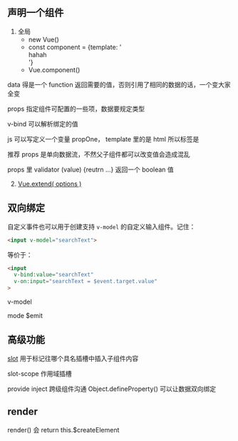 ## 声明一个组件

1. 全局
   - new Vue() 
   - const component  = {template: '<div>hahah</div>'} 
   - Vue.component()

data 得是一个 function 返回需要的值，否则引用了相同的数据的话，一个变大家全变

props 指定组件可配置的一些项，数据要规定类型

v-bind 可以解析绑定的值

js 可以写定义一个变量 propOne，  template 里的是 html 所以标签是 <prop-one></prop-one> 

推荐 props 是单向数据流，不然父子组件都可以改变值会造成混乱

props 里 validator (value) {reutrn ...} 返回一个 boolean 值

2. [Vue.extend( options )](https://cn.vuejs.org/v2/api/#Vue-extend)

## 双向绑定

自定义事件也可以用于创建支持 `v-model` 的自定义输入组件。记住：

```html
<input v-model="searchText">
```

等价于：

```html
<input
  v-bind:value="searchText"
  v-on:input="searchText = $event.target.value"
>
```

v-model

mode   $emit

## 高级功能

[slot](https://cn.vuejs.org/v2/api/#slot) 用于标记往哪个具名插槽中插入子组件内容

slot-scope 作用域插槽

provide inject 跨级组件沟通 Object.defineProperty() 可以让数据双向绑定

## render

render() 会 return this.$createElement
